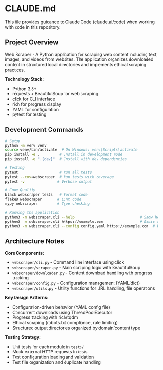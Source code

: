 # CLAUDE.md

This file provides guidance to Claude Code (claude.ai/code) when working with code in this repository.

## Project Overview

Web Scraper - A Python application for scraping web content including text, images, and videos from websites. The application organizes downloaded content in structured local directories and implements ethical scraping practices.

**Technology Stack:**
- Python 3.8+
- requests + BeautifulSoup for web scraping
- click for CLI interface
- rich for progress display
- YAML for configuration
- pytest for testing

## Development Commands

```bash
# Setup
python -m venv venv
source venv/bin/activate  # On Windows: venv\Scripts\activate
pip install -e .         # Install in development mode
pip install -e ".[dev]"  # Install with dev dependencies

# Testing
pytest                   # Run all tests
pytest --cov=webscraper  # Run tests with coverage
pytest -v               # Verbose output

# Code Quality
black webscraper tests   # Format code
flake8 webscraper       # Lint code
mypy webscraper         # Type checking

# Running the application
python3 -m webscraper.cli --help                              # Show help
python3 -m webscraper.cli https://example.com                 # Basic scraping
python3 -m webscraper.cli --config config.yaml https://example.com  # With config
```

## Architecture Notes

**Core Components:**
- `webscraper/cli.py` - Command line interface using click
- `webscraper/scraper.py` - Main scraping logic with BeautifulSoup
- `webscraper/downloader.py` - Content download handling with progress tracking
- `webscraper/config.py` - Configuration management (YAML/dict)
- `webscraper/utils.py` - Utility functions for URL handling, file operations

**Key Design Patterns:**
- Configuration-driven behavior (YAML config file)
- Concurrent downloads using ThreadPoolExecutor
- Progress tracking with rich/tqdm
- Ethical scraping (robots.txt compliance, rate limiting)
- Structured output directories organized by domain/content type

**Testing Strategy:**
- Unit tests for each module in `tests/`
- Mock external HTTP requests in tests
- Test configuration loading and validation
- Test file organization and duplicate handling